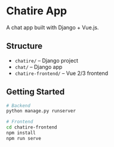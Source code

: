 # Chatire App

A chat app built with Django + Vue.js.

## Structure

- `chatire/` – Django project
- `chat/` – Django app
- `chatire-frontend/` – Vue 2/3 frontend

## Getting Started

```bash
# Backend
python manage.py runserver

# Frontend
cd chatire-frontend
npm install
npm run serve
